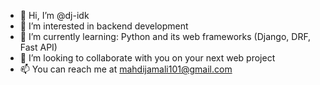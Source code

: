 - 👋 Hi, I’m @dj-idk
- 👀 I’m interested in backend development
- 🌱 I’m currently learning: Python and its web frameworks (Django, DRF, Fast API)
- 💞️ I’m looking to collaborate with you on your next web project
- 📫 You can reach me at mahdijamali101@gmail.com
